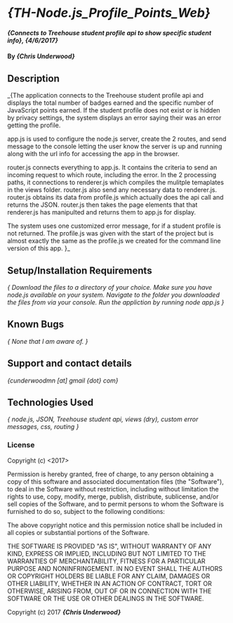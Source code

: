 # _{TH-Node.js_Profile_Points_Web}_

#### _{Connects to Treehouse student profile api to show specific student info}, {4/6/2017}_

#### By _**{Chris Underwood}**_

## Description

_{The application connects to the Treehouse student profile api and displays the total number of badges earned and the specific number of JavaScript points earned. If the student profile does not exist or is hidden by privacy settings, the system displays an error saying their was an error getting the profile.

  app.js is used to configure the node.js server, create the 2 routes, and send message to the console letting the user know the server is up and running along with the url info for accessing the app in the browser.

  router.js connects everything to app.js. It contains the criteria to send an incoming request to which route, including the error. In the 2 processing paths, it connections to renderer.js which compiles the mulitple temaplates in the views folder. router.js also send any necessary data to renderer.js. router.js obtains its data from profile.js which actually does the api call and returns the JSON. router.js then takes the page elements that that renderer.js has manipulted and returns them to app.js for display.

  The system uses one customized error message, for if a student profile is not returned. The profile.js was given with the start of the project but is almost exactly the same as the profile.js we created for the command line version of this app.   }_

## Setup/Installation Requirements
_{ Download the files to a directory of your choice. Make sure you have node.js available on your system. Navigate to the folder you downloaded the files from via your console. Run the appliction by running node app.js }_

## Known Bugs

_{ None that I am aware of. }_

## Support and contact details

_{cunderwoodmn [at] gmail {dot} com}_

## Technologies Used

_{ node.js, JSON, Treehouse student api, views (dry), custom error messages, css, routing }_

### License

Copyright (c) <2017> <Chris Underwood>

Permission is hereby granted, free of charge, to any person obtaining a copy of this software and associated documentation files (the "Software"), to deal in the Software without restriction, including without limitation the rights to use, copy, modify, merge, publish, distribute, sublicense, and/or sell copies of the Software, and to permit persons to whom the Software is furnished to do so, subject to the following conditions:

The above copyright notice and this permission notice shall be included in all copies or substantial portions of the Software.

THE SOFTWARE IS PROVIDED "AS IS", WITHOUT WARRANTY OF ANY KIND, EXPRESS OR IMPLIED, INCLUDING BUT NOT LIMITED TO THE WARRANTIES OF MERCHANTABILITY, FITNESS FOR A PARTICULAR PURPOSE AND NONINFRINGEMENT. IN NO EVENT SHALL THE AUTHORS OR COPYRIGHT HOLDERS BE LIABLE FOR ANY CLAIM, DAMAGES OR OTHER LIABILITY, WHETHER IN AN ACTION OF CONTRACT, TORT OR OTHERWISE, ARISING FROM, OUT OF OR IN CONNECTION WITH THE SOFTWARE OR THE USE OR OTHER DEALINGS IN THE SOFTWARE.

Copyright (c) 2017 **_{Chris Underwood}_**

